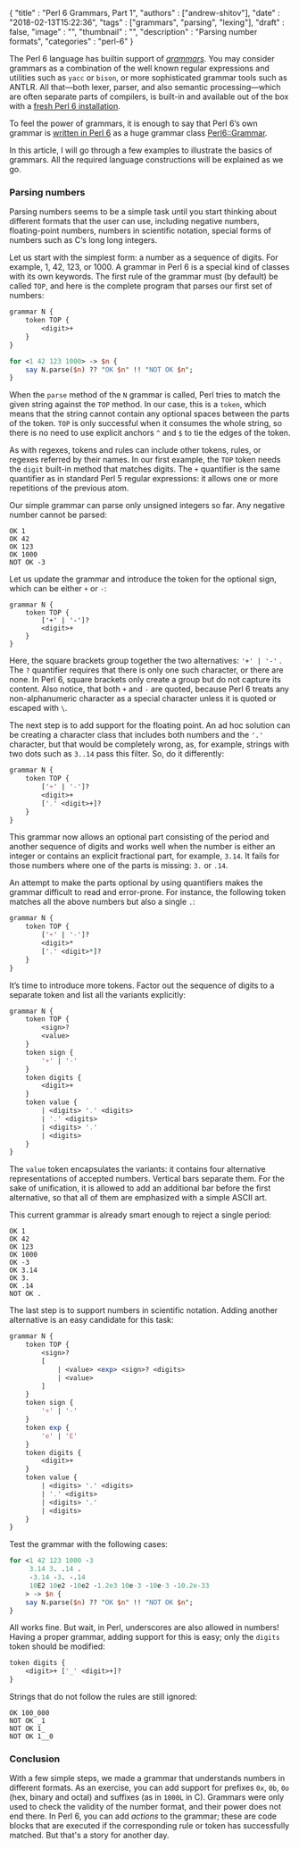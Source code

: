 
  {
    "title"       : "Perl 6 Grammars, Part 1",
    "authors"     : ["andrew-shitov"],
    "date"        : "2018-02-13T15:22:36",
    "tags"        : ["grammars", "parsing", "lexing"],
    "draft"       : false,
    "image"       : "",
    "thumbnail"   : "",
    "description" : "Parsing number formats",
    "categories"  : "perl-6"
  }

The Perl 6 language has builtin support of [_grammars_](https://docs.perl6.org/language/grammars). You may consider grammars as a combination of the well known regular expressions and utilities such as `yacc` or `bison`, or more sophisticated grammar tools such as ANTLR. All that—both lexer, parser, and also semantic processing—which are often separate parts of compilers, is built-in and available out of the box with a [fresh Perl 6 installation](http://rakudo.org/how-to-get-rakudo/).

To feel the power of grammars, it is enough to say that Perl 6’s own grammar is [written in Perl 6](https://perl6.online/2018/01/01/the-start-of-the-grammar/) as a huge grammar class [Perl6::Grammar](https://github.com/rakudo/rakudo/blob/master/src/Perl6/Grammar.nqp).

In this article, I will go through a few examples to illustrate the basics of grammars. All the required language constructions will be explained as we go.

### Parsing numbers

Parsing numbers seems to be a simple task until you start thinking about different formats that the user can use, including negative numbers, floating-point numbers, numbers in scientific notation, special forms of numbers such as C‘s long long integers.

Let us start with the simplest form: a number as a sequence of digits. For example, 1, 42, 123, or 1000. A grammar in Perl 6 is a special kind of classes with its own keywords. The first rule of the grammar must (by default) be called `TOP`, and here is the complete program that parses our first set of numbers:

```perl
grammar N {
    token TOP {
        <digit>+
    }
}

for <1 42 123 1000> -> $n {
    say N.parse($n) ?? "OK $n" !! "NOT OK $n";
}
```

When the `parse` method of the `N` grammar is called, Perl tries to match the given string against the `TOP` method. In our case, this is a `token`, which means that the string cannot contain any optional spaces between the parts of the token. `TOP` is only successful when it consumes the whole string, so there is no need to use explicit anchors `^` and `$` to tie the edges of the token.

As with regexes, tokens and rules can include other tokens, rules, or regexes referred by their names. In our first example, the `TOP` token needs the `digit` built-in method that matches digits. The `+` quantifier is the same quantifier as in standard Perl 5 regular expressions: it allows one or more repetitions of the previous atom.

Our simple grammar can parse only unsigned integers so far. Any negative number cannot be parsed:

```
OK 1
OK 42
OK 123
OK 1000
NOT OK -3
```

Let us update the grammar and introduce the token for the optional sign, which can be either `+` or `-`:

```perl6
grammar N {
    token TOP {
        ['+' | '-']?
        <digit>+
    }
}
```

Here, the square brackets group together the two alternatives: `'+' | '-'` . The `?` quantifier requires that there is only one such character, or there are none. In Perl 6, square brackets only create a group but do not capture its content. Also notice, that both `+` and `-` are quoted, because Perl 6 treats any non-alphanumeric character as a special character unless it is quoted or escaped with `\`.

The next step is to add support for the floating point. An ad hoc solution can be creating a character class that includes both numbers and the `'.'`  character, but that would be completely wrong, as, for example, strings with two dots such as `3..14` pass this filter. So, do it differently:

```perl
grammar N {
    token TOP {
        ['+' | '-']?
        <digit>+
        ['.' <digit>+]?
    }
}
```

This grammar now allows an optional part consisting of the period and another sequence of digits and works well when the number is either an integer or contains an explicit fractional part, for example, `3.14`. It fails for those numbers where one of the parts is missing: `3.` or `.14`.

An attempt to make the parts optional by using quantifiers makes the grammar difficult to read and error-prone. For instance, the following token matches all the above numbers but also a single `.`:

```perl
grammar N {
    token TOP {
        ['+' | '-']?
        <digit>*
        ['.' <digit>*]?
    }
}
```

It’s time to introduce more tokens. Factor out the sequence of digits to a separate token and list all the variants explicitly:

```perl
grammar N {
    token TOP {
        <sign>?
        <value>
    }
    token sign {
        '+' | '-'
    }
    token digits {
        <digit>+
    }
    token value {
        | <digits> '.' <digits>
        | '.' <digits>
        | <digits> '.'
        | <digits>
    }
}
```

The `value` token encapsulates the variants: it contains four alternative representations of accepted numbers. Vertical bars separate them. For the sake of unification, it is allowed to add an additional bar before the first alternative, so that all of them are emphasized with a simple ASCII art.

This current grammar is already smart enough to reject a single period:

```
OK 1
OK 42
OK 123
OK 1000
OK -3
OK 3.14
OK 3.
OK .14
NOT OK .
```

The last step is to support numbers in scientific notation. Adding another alternative is an easy candidate for this task:

```perl
grammar N {
    token TOP {
        <sign>?
        [
            | <value> <exp> <sign>? <digits>
            | <value>
        ]
    }
    token sign {
        '+' | '-'
    }
    token exp {
        'e' | 'E'
    }
    token digits {
        <digit>+
    }
    token value {
        | <digits> '.' <digits>
        | '.' <digits>
        | <digits> '.'
        | <digits>
    }
}
```

Test the grammar with the following cases:

```perl
for <1 42 123 1000 -3
     3.14 3. .14 .
     -3.14 -3. -.14
     10E2 10e2 -10e2 -1.2e3 10e-3 -10e-3 -10.2e-33
    > -> $n {
    say N.parse($n) ?? "OK $n" !! "NOT OK $n";
}
```

All works fine. But wait, in Perl, underscores are also allowed in numbers! Having a proper grammar, adding support for this is easy; only the `digits` token should be modified:

```perl
token digits {
    <digit>+ ['_' <digit>+]?
}
```

Strings that do not follow the rules are still ignored:

```
OK 100_000
NOT OK _1
NOT OK 1_
NOT OK 1__0
```

### Conclusion

With a few simple steps, we made a grammar that understands numbers in different formats. As an exercise, you can add support for prefixes `0x`, `0b`, `0o` (hex, binary and octal) and suffixes (as in `1000L` in C). Grammars were only used to check the validity of the number format, and their power does not end there. In Perl 6, you can add _actions_ to the grammar; these are code blocks that are executed if the corresponding rule or token has successfully matched. But that's a story for another day.

